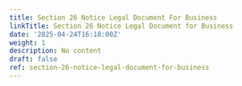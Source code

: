 ```yaml
---
title: Section 26 Notice Legal Document For Business
linkTitle: Section 26 Notice Legal Document for Business
date: '2025-04-24T16:18:00Z'
weight: 1
description: No content
draft: false
ref: section-26-notice-legal-document-for-business
---
```


